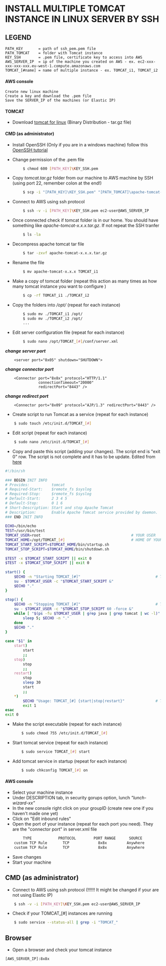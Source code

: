 
# INSTALL MULTIPLE TOMCAT INSTANCE IN LINUX SERVER BY SSH

## LEGEND

	PATH_KEY       = path of ssh_pem.pem file 
	PATH_TOMCAT    = folder with Tomcat instance
	KEY_SSH        = .pem file, certificate key to access into AWS
 	AWS_SERVER_IP  = ip of the machine you created on AWS - ex. ec2-xxx-xxx-xxx-xxx.eu-west-1.compute.amazonaws.com
	TOMCAT_[#name] = name of multiple instance - ex. TOMCAT_i1, TOMCAT_i2


#### AWS console
    Create new linux machine 
    Create a key and download the .pem file
    Save the SERVER_IP of the machines (or Elastic IP) 


#### TOMCAT
* Download [tomcat for linux](https://tomcat.apache.org/download-70.cgi "Tomcat") (Binary Distribution - tar.gz file)


#### CMD (as administrator)

* Install OpenSSH (Only if you are in a windows machine) follow this [OpenSSH tutorial](http://linuxbsdos.com/2015/07/30/how-to-install-openssh-on-windows-10/ "OpenSSH Tutorial")
	

* Change permission of the .pem file 
```sh
        $ chmod 600 [PATH_KEY]\KEY_SSH.pem 
```

* Copy *tomcat.tar.gz* folder from our machine to AWS machine by SSH (using port 22, remember colon at the end!)	
```sh
        $ scp -i "[PATH_KEY]\KEY_SSH.pem" "[PATH_TOMCAT]\apache-tomcat-x.x.xx.tar.gz" ec2-user@[AWS_SERVER_IP]: 
```
* Connect to AWS using ssh protocol
```sh
	    $ ssh -v -i [PATH_KEY]\KEY_SSH.pem ec2-user@AWS_SERVER_IP
```

* Once connected check if tomcat folder is in our home.  You should have something like *apache-tomcat-x.x.x.tar.gz*. If not repeat the SSH tranfer
```sh
	    $ ls -la
 ```

* Decompress apache tomcat tar file 
```sh
	    $ tar -zxvf apache-tomcat-x.x.x.tar.gz 
 ```

* Rename the file 
```sh	
	    $ mv apache-tomcat-x.x.x TOMCAT_i1
 ```

* Make a copy of tomcat folder (repeat this action as many times as how many tomcat instance you want to configure )
```sh	
	    $ cp -rf TOMCAT_i1 ./TOMCAT_i2
 ```

* Copy the folders into */opt/* (repeat for each instance)
```sh	
	    $ sudo mv ./TOMCAT_i1 /opt/
	    $ sudo mv ./TOMCAT_i2 /opt/
    	...
```

* Edit server configuration file (repeat for each instance)
```sh
	    $ sudo nano /opt/TOMCAT_[#]/conf/server.xml
```

***change server port***

        <server port="8x05" shutdown="SHUTDOWN">


***change connector port***

        <Connector port="8x8x" protocol="HTTP/1.1"
                   connectionTimeout="20000"
	               redirectPort="8443" />
	               
***change redirect port***

        <Connector port="8x09" protocol="AJP/1.3" redirectPort="8443" />




* Create script to run Tomcat as a service (repeat for each instance)
```sh
	$ sudo touch /etc/init.d/TOMCAT_[#]
```

* Edit script (repeat for each instance)
```sh
	$ sudo nano /etc/init.d/TOMCAT_[#]	
```

* Copy and paste this script (adding your changes). The script end is "exit 0" row. The script is not complete and it has to be update. Edited from [here](http://wiki.openkm.com/index.php/Configure_Tomcat_service_linux "script tomcat")



```sh
#!/bin/sh
 
### BEGIN INIT INFO  
# Provides:          tomcat  
# Required-Start:    $remote_fs $syslog  
# Required-Stop:     $remote_fs $syslog  
# Default-Start:     2 3 4 5  
# Default-Stop:      0 1 6  
# Short-Description: Start and stop Apache Tomcat  
# Description:       Enable Apache Tomcat service provided by daemon.  
### END INIT INFO
 
ECHO=/bin/echo  
TEST=/usr/bin/test  
TOMCAT_USER=root                                         # YOUR USER  
TOMCAT_HOME=/opt/TOMCAT_[#]                              # HOME OF YOUR TOMCAT INSTANCE  
TOMCAT_START_SCRIPT=$TOMCAT_HOME/bin/startup.sh  
TOMCAT_STOP_SCRIPT=$TOMCAT_HOME/bin/shutdown.sh  
 
$TEST -x $TOMCAT_START_SCRIPT || exit 0  
$TEST -x $TOMCAT_STOP_SCRIPT || exit 0  
 
start() {  
    $ECHO -n "Starting TOMCAT_[#]"                                  # TOMCAT SERVICE NAME  
    su - $TOMCAT_USER -c "$TOMCAT_START_SCRIPT &"  
    $ECHO "."  
}  
   
stop() {  
    $ECHO -n "Stopping TOMCAT_[#]"                                  # TOMCAT SERVICE NAME  
    su - $TOMCAT_USER -c "$TOMCAT_STOP_SCRIPT 60 -force &"  
    while [ "$(ps -fu $TOMCAT_USER | grep java | grep tomcat | wc -l)" -gt "0" ]; do  
        sleep 5; $ECHO -n "."  
    done  
    $ECHO "."  
}  
   
case "$1" in  
    start)  
        start  
        ;;  
    stop)  
        stop  
        ;;  
    restart)  
        stop  
        sleep 30  
        start  
        ;;  
    *)  
        $ECHO "Usage: TOMCAT_[#] {start|stop|restart}"              # TOMCAT SERVICE NAME  
        exit 1  
esac  
exit 0  
  ```
  
* Make the script executable (repeat for each instance)
	```sh
        $ sudo chmod 755 /etc/init.d/TOMCAT_[#]
    ```
* Start tomcat service (repeat for each instance)
	```sh
	    $ sudo service TOMCAT_[#] start
    ```
    
* Add tomcat service in startup (repeat for each instance)
	```sh
   	    $ sudo chkconfig TOMCAT_[#] on
    ```



#### AWS console

* Select your machine instance  
* Under DESCRIPTION tab, in security gorups option, lunch *"lunch-wizard-xx"*   
* In the new console right click on your groupID (create new one if you haven't made one yet)  
* Click on "Edit inbound rules"  
* Open the port of your instance (repeat for each port you need). They are the "connector port" in server.xml file  

```sh
	    TYPE		    PROTOCOL	    PORT RANGE 	    SOURCE 
    custom TCP Rule       TCP             8x8x         Anywhere
    custom TCP Rule       TCP             8x8x         Anywhere
```

* Save changes  
* Start your machine



## CMD (as administrator)

* Connect to AWS using ssh protocol (!!!!!! It might be changed if your are not using Elastic IP)  
```sh
    $ ssh -v -i [PATH_KEY]\KEY_SSH.pem ec2-user@AWS_SERVER_IP
```

* Check if your TOMCAT_[#] instances are running
```sh
    $ sudo service --status-all | grep -i "TOMCAT_"
```



## Browser

* Open a browser and check your tomcat instance   
```sh
[AWS_SERVER_IP]:8x8x
```
